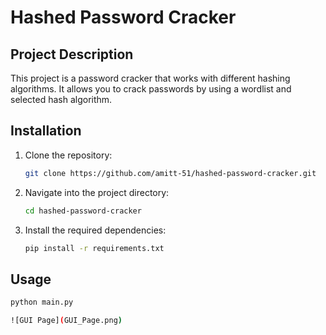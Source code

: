 # Hashed Password Cracker

## Project Description
This project is a password cracker that works with different hashing algorithms. It allows you to crack passwords by using a wordlist and selected hash algorithm.

## Installation

1. Clone the repository:
   ```bash
   git clone https://github.com/amitt-51/hashed-password-cracker.git
2. Navigate into the project directory:
   ```bash
   cd hashed-password-cracker
3. Install the required dependencies:
   ```bash
   pip install -r requirements.txt
## Usage
  ```bash
  python main.py

![GUI Page](GUI_Page.png)
